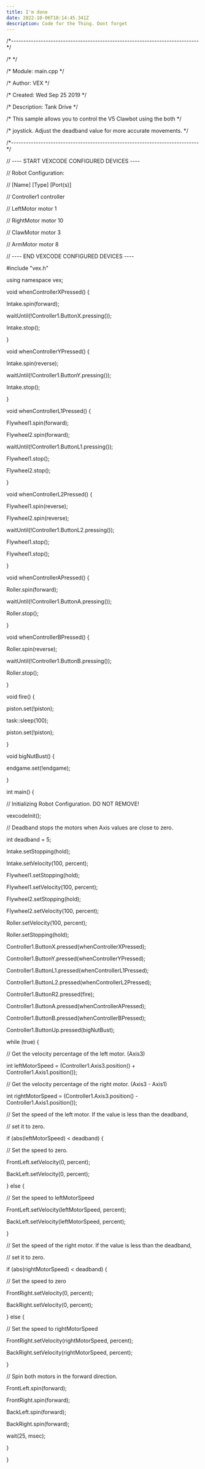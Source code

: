 ```yaml
---
title: I'm done
date: 2022-10-06T18:14:45.341Z
description: Code for the Thing. Dont forget
---
```

<!--StartFragment-->

/\*----------------------------------------------------------------------------\*/

/\* \*/

/\* Module: main.cpp \*/

/\* Author: VEX \*/

/\* Created: Wed Sep 25 2019 \*/

/\* Description: Tank Drive \*/

/\* This sample allows you to control the V5 Clawbot using the both \*/

/\* joystick. Adjust the deadband value for more accurate movements. \*/

/\*----------------------------------------------------------------------------\*/



// ---- START VEXCODE CONFIGURED DEVICES ----

// Robot Configuration:

// \[Name] \[Type] \[Port(s)]

// Controller1 controller

// LeftMotor motor 1

// RightMotor motor 10

// ClawMotor motor 3

// ArmMotor motor 8

// ---- END VEXCODE CONFIGURED DEVICES ----



\#include "vex.h"



using namespace vex;



void whenControllerXPressed() {

Intake.spin(forward);

waitUntil(!Controller1.ButtonX.pressing());

Intake.stop();

}



void whenControllerYPressed() {

Intake.spin(reverse);

waitUntil(!Controller1.ButtonY.pressing());

Intake.stop();

}



void whenControllerL1Pressed() {

Flywheel1.spin(forward);

Flywheel2.spin(forward);

waitUntil(!Controller1.ButtonL1.pressing());

Flywheel1.stop();

Flywheel2.stop();

}



void whenControllerL2Pressed() {

Flywheel1.spin(reverse);

Flywheel2.spin(reverse);

waitUntil(!Controller1.ButtonL2.pressing());

Flywheel1.stop();

Flywheel1.stop();

}



void whenControllerAPressed() {

Roller.spin(forward);

waitUntil(!Controller1.ButtonA.pressing());

Roller.stop();

}



void whenControllerBPressed() {

Roller.spin(reverse);

waitUntil(!Controller1.ButtonB.pressing());

Roller.stop();

}



void fire() {

piston.set(!piston);

task::sleep(100);

piston.set(!piston);

}



void bigNutBust() {

endgame.set(!endgame);

}



int main() {

// Initializing Robot Configuration. DO NOT REMOVE!

vexcodeInit();



// Deadband stops the motors when Axis values are close to zero.

int deadband = 5;



Intake.setStopping(hold);

Intake.setVelocity(100, percent);

Flywheel1.setStopping(hold);

Flywheel1.setVelocity(100, percent);

Flywheel2.setStopping(hold);

Flywheel2.setVelocity(100, percent);

Roller.setVelocity(100, percent);

Roller.setStopping(hold);



Controller1.ButtonX.pressed(whenControllerXPressed);

Controller1.ButtonY.pressed(whenControllerYPressed);

Controller1.ButtonL1.pressed(whenControllerL1Pressed);

Controller1.ButtonL2.pressed(whenControllerL2Pressed);

Controller1.ButtonR2.pressed(fire);

Controller1.ButtonA.pressed(whenControllerAPressed);

Controller1.ButtonB.pressed(whenControllerBPressed);

Controller1.ButtonUp.pressed(bigNutBust);



while (true) {

// Get the velocity percentage of the left motor. (Axis3)

int leftMotorSpeed = (Controller1.Axis3.position() + Controller1.Axis1.position());

// Get the velocity percentage of the right motor. (Axis3 - Axis1)

int rightMotorSpeed = (Controller1.Axis3.position() - Controller1.Axis1.position());



// Set the speed of the left motor. If the value is less than the deadband,

// set it to zero.

if (abs(leftMotorSpeed) < deadband) {

// Set the speed to zero.

FrontLeft.setVelocity(0, percent);

BackLeft.setVelocity(0, percent);

} else {

// Set the speed to leftMotorSpeed

FrontLeft.setVelocity(leftMotorSpeed, percent);

BackLeft.setVelocity(leftMotorSpeed, percent);

}



// Set the speed of the right motor. If the value is less than the deadband,

// set it to zero.

if (abs(rightMotorSpeed) < deadband) {

// Set the speed to zero

FrontRight.setVelocity(0, percent);

BackRight.setVelocity(0, percent);

} else {

// Set the speed to rightMotorSpeed

FrontRight.setVelocity(rightMotorSpeed, percent);

BackRight.setVelocity(rightMotorSpeed, percent);

}



// Spin both motors in the forward direction.

FrontLeft.spin(forward);

FrontRight.spin(forward);

BackLeft.spin(forward);

BackRight.spin(forward);



wait(25, msec);

}

}



<!--EndFragment-->